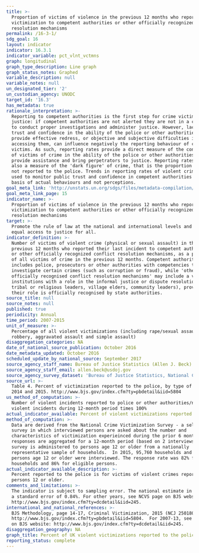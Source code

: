 ```yaml
---
title: >-
  Proportion of victims of violence in the previous 12 months who reported their
  victimization to competent authorities or other officially recognized conflict
  resolution mechanisms
permalink: /16-3-1/
sdg_goal: 16
layout: indicator
indicator: 16.3.1
indicator_variable: pct_vlnt_vctmns
graph: longitudinal
graph_type_description: Line graph
graph_status_notes: Graphed
variable_description: null
variable_notes: null
un_designated_tier: '2'
un_custodian_agency: UNODC
target_id: '16.3'
has_metadata: true
rationale_interpretation: >-
  Reporting to competent authorities is the first step for crime victims to seek
  justice: if competent authorities are not alerted they are not in a condition
  to conduct proper investigations and administer justice. However, lack of
  trust and confidence in the ability of the police or other authorities to
  provide effective redress, or objective and subjective difficulties in
  accessing them, can influence negatively the reporting behaviour of crime
  victims. As such, reporting rates provide a direct measure of the confidence
  of victims of crime in the ability of the police or other authorities to
  provide assistance and bring perpetrators to justice. Reporting rates provide
  also a measure of the 'dark figure' of crime, that is the proportion of crimes
  not reported to the police. Trends in reporting rates of violent crime can be
  used to monitor public trust and confidence in competent authorities on the
  basis of actual behaviours and not perceptions.
goal_meta_link: 'http://unstats.un.org/sdgs/files/metadata-compilation/Metadata-Goal-16.pdf'
goal_meta_link_page: 15
indicator_name: >-
  Proportion of victims of violence in the previous 12 months who reported their
  victimization to competent authorities or other officially recognized conflict
  resolution mechanisms
target: >-
  Promote the rule of law at the national and international levels and ensure
  equal access to justice for all.
indicator_definition: >-
  Number of victims of violent crime (physical or sexual assault) in the
  previous 12 months who reported their last incident to competent authorities
  or other officially recognized conflict resolution mechanisms, as a percentage
  of all victims of crime in the previous 12 months. Competent authorities
  includes police, prosecutors or other authorities with competencies to
  investigate certain crimes (such as corruption or fraud), while 'other
  officially recognised conflict resolution mechanisms' may include a variety of
  institutions with a role in the informal justice or dispute resolution (e.g.
  tribal or religious leaders, village elders, community leaders), provided
  their role is officially recognised by state authorities.
source_title: null
source_notes: null
published: true
periodicity: Annual
time_period: 2007-2015
unit_of_measure: >-
  Percentage of all violent victimizations (including rape/sexual assault,
  robbery, aggravated assault and simple assault)
disaggregation_categories: NA
date_of_national_source_publication: October 2016
date_metadata_updated: October 2016
scheduled_update_by_national_source: September 2017
source_agency_staff_name: Bureau of Justice Statistics (Allen J. Beck)
source_agency_staff_email: allen.beck@usdoj.gov
source_agency_survey_dataset: 'Bureau of Justice Statistics, National Crime Victimization Survey'
source_url: >-
  Table 4. Percent of victimization reported to the police, by type of crime,
  2014 and 2015. http://www.bjs.gov/index.cfm?ty=pbdetail&iid=5804
us_method_of_computation: >-
  Number of violent incidents reported to police or other authorities/number of
  violent incidents during 12-month period times 100%
actual_indicator_available: Percent of violent victimizations reported to the police.
method_of_computation: >-
  Data are derived from the National Crime Victimization Survey - a self-report
  survey in which interviewed persons are asked about the number and
  characteristics of victimization experieinced during the prior 6 months.  The
  responses are aggregated for a 12-month period (based on 2 interviews).  The
  survey is administered to persons age 12 or older from a nationally
  representative sample of households.  In 2015, 95,760 households and 163,880
  persons age 12 or older were interviewed. The response rate was 82% for
  households and 86% for eligible persons.
actual_indicator_available_description: >-
  Percent reported to the police is for victims of violent crimes reported by
  persons 12 or older.
comments_and_limitations: >-
  The indicator is subject to sampling error. The national estimate in 2015 had
  a standard error of 0.84%. For other years, see NCVS page on BJS website:
  http://www.bjs.gov/index.cfm?ty=dcdetail&iid=245.
international_and_national_references: >-
  BJS Methodology, page 14-17, Criminal Victimization, 2015 (NCJ 250180),
  http://www.bjs.gov/index.cfm?ty=pbdetail&iid=5804.  For 2007-13, see NCVS page
  on BJS website: http://www.bjs.gov/index.cfm?ty=dcdetail&iid=245.
disaggregation_geography: NA
graph_title: Percent of UK violent victimizations reported to the police
reporting_status: complete
---
```

